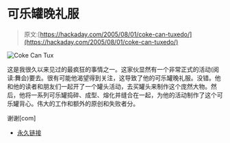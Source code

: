 # 可乐罐晚礼服

> 原文:[https://hackaday.com/2005/08/01/coke-can-tuxedo/](https://hackaday.com/2005/08/01/coke-can-tuxedo/)

![Coke Can Tux](../Images/f5141df517cded48217f55924d5d1160.png)

这是我很久以来见过的最疯狂的事情之一。这家伙显然有一个非常正式的活动(阅读:舞会)要去。很有可能他渴望得到关注，这导致了他的可乐罐晚礼服。没错。他和他的读者和朋友们一起开了一个罐头活动，去买罐头来制作这个庞然大物。然后，他将一系列可乐罐捣碎、成型、熔化并缝合在一起，为他的活动制作了这个可乐罐背心。伟大的工作和额外的原创和失败者分。

谢谢[com]

*   [永久链接](http://www.nxplorer.net/coke-tux/)